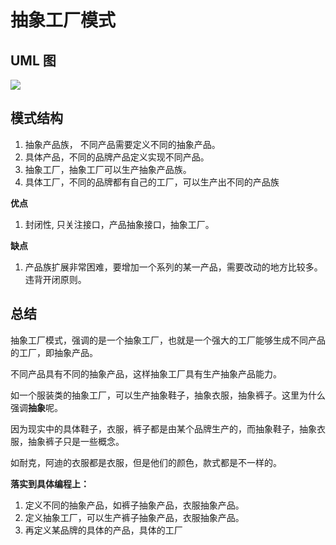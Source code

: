 # 抽象工厂模式

## UML 图
![](https://cdn.jsdelivr.net/gh/yezihack/assets/b/202112011751337.png)

## 模式结构
1. 抽象产品族， 不同产品需要定义不同的抽象产品。
2. 具体产品，不同的品牌产品定义实现不同产品。
3. 抽象工厂，抽象工厂可以生产抽象产品族。
4. 具体工厂，不同的品牌都有自己的工厂，可以生产出不同的产品族

**优点**
1. 封闭性, 只关注接口，产品抽象接口，抽象工厂。

**缺点**
1. 产品族扩展非常困难，要增加一个系列的某一产品，需要改动的地方比较多。违背开闭原则。

## 总结
抽象工厂模式，强调的是一个抽象工厂，也就是一个强大的工厂能够生成不同产品的工厂，即抽象产品。

不同产品具有不同的抽象产品，这样抽象工厂具有生产抽象产品能力。

如一个服装类的抽象工厂，可以生产抽象鞋子，抽象衣服，抽象裤子。这里为什么强调**抽象**呢。

因为现实中的具体鞋子，衣服，裤子都是由某个品牌生产的，而抽象鞋子，抽象衣服，抽象裤子只是一些概念。

如耐克，阿迪的衣服都是衣服，但是他们的颜色，款式都是不一样的。

**落实到具体编程上：**
1. 定义不同的抽象产品，如裤子抽象产品，衣服抽象产品。
1. 定义抽象工厂，可以生产裤子抽象产品，衣服抽象产品。
1. 再定义某品牌的具体的产品，具体的工厂